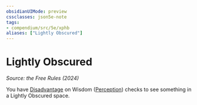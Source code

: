```yaml
---
obsidianUIMode: preview
cssclasses: json5e-note
tags:
- compendium/src/5e/xphb
aliases: ["Lightly Obscured"]
---
```

# Lightly Obscured
*Source: the Free Rules (2024)* 

You have [Disadvantage](disadvantage-xphb.md) on Wisdom ([Perception](skills.md#Perception)) checks to see something in a Lightly Obscured space.